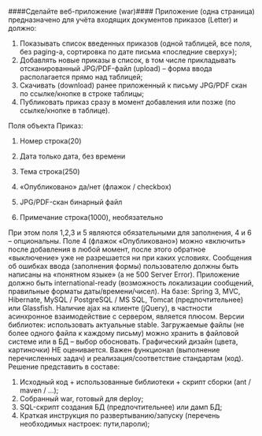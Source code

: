 ####Сделайте веб-приложение (war)####
Приложение (одна страница) предназначено для учёта входящих документов приказов (Letter) и должно:

1. Показывать список введенных приказов (одной таблицей, все поля, без paging-а, сортировка по дате письма «последние сверху»);
2. Добавлять новые приказы в список, в том числе прикладывать отсканированный JPG/PDF-файл (upload) – форма ввода располагается прямо над таблицей;
3. Скачивать (download) ранее приложенный к письму JPG/PDF скан по ссылке/кнопке в строке таблицы;
4. Публиковать приказ сразу в момент добавления или позже (по ссылке/кнопке в таблице). 

Поля объекта Приказ:

1. Номер строка(20)

2. Дата только дата, без времени

3. Тема строка(250)

4. «Опубликовано» да/нет (флажок / checkbox)

5. JPG/PDF-скан бинарный файл

6. Примечание строка(1000), необязательно

При этом поля 1,2,3 и 5 являются обязательными для заполнения, 4 и 6 – опциональны.
Поле 4 (флажок «Опубликовано») можно «включить» после добавления в любой момент, после этого обратное «выключение» уже не разрешается ни при каких условиях.
Сообщения об ошибках ввода (заполнения формы) пользователю должны быть написаны на «понятном языке» (а не 500 Server Error).
Приложение должно быть international-ready (возможность локализации сообщений, правильные форматы даты/времени/чисел).
На базе: Spring 3, MVC, Hibernate, MySQL / PostgreSQL / MS SQL, Tomcat (предпочтительнее) или Glassfish.
Наличие ajax на клиенте (jQuery), в частности асинхронное взаимодействие с сервером, является плюсом.
Версии библиотек: использовать актуальные stable.
Загружаемые файлы (не более одного файла к каждому письму) можно хранить в файловой системе или в БД – выбор обосновать.
Графический дизайн (цвета, картиночки) НЕ оценивается.
Важен функционал (выполнение перечисленных задач) и реализация/соответствие стандартам (код).
Решение представить в составе:
1. Исходный код + использованные библиотеки + скрипт сборки (ant / maven / …);
2. Собранный war, готовый для deploy;
3. SQL-скрипт создания БД (предпочтительнее) или дамп БД;
4. Краткая инструкция по развертыванию/запуску (перечень необходимых настроек: пути,пароли);
